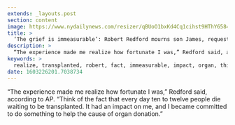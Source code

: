 ```yaml
--- 
extends: _layouts.post 
section: content 
image: https://www.nydailynews.com/resizer/qBUoO1bxKd4Cq1cihst9HThY658=/1200x0/center/middle/cloudfront-us-east-1.images.arcpublishing.com/tronc/T3DOLWPFWRHQNMSLYWH224ZGRQ.jpg 
title: > 
  ‘The grief is immeasurable’: Robert Redford mourns son James, requests privacy 
description: > 
  “The experience made me realize how fortunate I was,” Redford said, according to AP.“Think of the fact that every day ten to twelve people die waiting to be transplanted.It had an impact on me, and I became committed to do something to help the cause of organ donation.” 
keywords: > 
  realize, transplanted, robert, fact, immeasurable, impact, organ, think, grief, james, waiting, privacy, mourns, help, requests, son, redford, fortunate 
date: 1603226201.7038734 
--- 
```

<div><p class=""> &#8220;The experience made me realize how fortunate I was,&#8221; Redford said, according to AP. &#8220;Think of the fact that every day ten to twelve people die waiting to be transplanted. It had an impact on me, and I became committed to do something to help the cause of organ donation.&#8221;</p> </div>